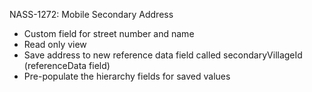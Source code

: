 NASS-1272: Mobile Secondary Address

- Custom field for street number and name
- Read only view
- Save address to new reference data field called secondaryVillageId (referenceData field)
- Pre-populate the hierarchy fields for saved values
